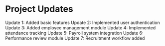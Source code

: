 # Project Updates
Update 1: Added basic features
Update 2: Implemented user authentication
Update 3: Added employee management module
Update 4: Implemented attendance tracking
Update 5: Payroll system integration
Update 6: Performance review module
Update 7: Recruitment workflow added
